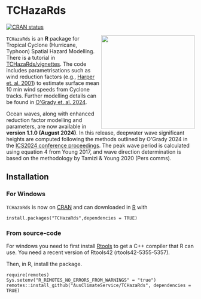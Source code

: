 # TCHazaRds 

[![CRAN
status](https://www.r-pkg.org/badges/version/TCHazaRds)](https://cran.r-project.org/package=TCHazaRds)

<img align="right" width="250" src="TCHazaRd_logo.png">

`TCHazaRds` is an **R** package for Tropical Cyclone (Hurricane, Typhoon) Spatial Hazard Modelling. There is a tutorial in [TCHazaRds/vignettes](https://htmlpreview.github.io/?https://github.com/AusClimateService/TCHazaRds/blob/main/vignettes/Introduction_to_TCHazaRds.html). The code includes parametrisations such as wind reduction factors (e.g., [Harper et. al. 2001](https://data.longpaddock.qld.gov.au/static/publications/vulnerability-to-cyclones/stage1.pdf)) to estimate surface mean 10 min wind speeds from Cyclone tracks. Further modelling details can be found in [O'Grady et. al. 2024](https://journals.ametsoc.org/view/journals/mwre/152/1/MWR-D-23-0063.1.xml).  

Ocean waves, along with enhanced reduction factor modelling and parameters, are now available in **version 1.1.0 (August 2024)**. In this release, deepwater wave significant heights are computed following the methods outlined by O'Grady 2024 in the [ICS2024 conference proceedings](https://bioone.org/journals/journal-of-coastal-research/volume-113/issue-sp1/JCR-SI113-194.1/A-Parametric-Model-of-Tropical-Cyclone-Wave-Fields/10.2112/JCR-SI113-194.1.full). The peak wave period is calculated using equation 4 from Young 2017, and wave direction determination is based on the methodology by Tamizi & Young 2020 (Pers comms).

## Installation

### For Windows
`TCHazaRds` is now on [CRAN](https://cran.r-project.org/package=TCHazaRds) and can downloaded in [R](https://www.r-project.org/) with

```
install.packages("TCHazaRds",dependencies = TRUE)
```

### From source-code

For windows you need to first install [Rtools](https://cran.r-project.org/bin/windows/Rtools/) to get a C++ compiler that R can use. You need a recent version of Rtools42 (rtools42-5355-5357).

Then, in R, install the package.

```
require(remotes)
Sys.setenv("R_REMOTES_NO_ERRORS_FROM_WARNINGS" = "true")
remotes::install_github("AusClimateService/TCHazaRds", dependencies = TRUE)
```
